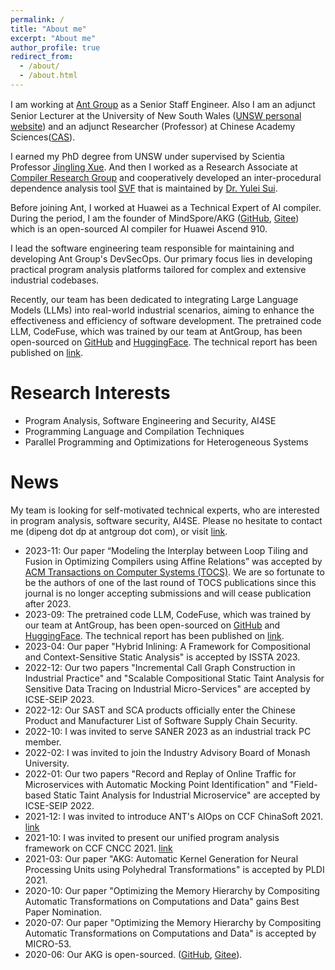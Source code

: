 ```yaml
---
permalink: /
title: "About me"
excerpt: "About me"
author_profile: true
redirect_from: 
  - /about/
  - /about.html
---
```

<!-- I am an adjunct senior lecturer working with Scientia Professor [Jingling Xue](http://www.cse.unsw.edu.au/~jingling) at School of Computer Science and Engineering, The University of New South Wales. -->

I am working at [Ant Group](https://www.antgroup.com/) as a Senior Staﬀ Engineer. Also I am an adjunct Senior Lecturer at the University of New South Wales ([UNSW personal website](http://www.cse.unsw.edu.au/~pengd/)) and an adjunct Researcher (Professor) at Chinese Academy Sciences([CAS](http://english.cas.cn/)).

I earned my PhD degree from UNSW under supervised by Scientia Professor [Jingling Xue](http://www.cse.unsw.edu.au/~jingling). And then I worked as a Research Associate at [Compiler Research Group](http://www.cse.unsw.edu.au/~corg/) and cooperatively developed an inter-procedural dependence analysis tool [SVF](http://svf-tools.github.io/SVF/) that is maintained by [Dr. Yulei Sui](https://yuleisui.github.io/).

Before joining Ant, I worked at Huawei as a Technical Expert of AI compiler. During the period, I am the founder of MindSpore/AKG ([GitHub](https://github.com/mindspore-ai/akg), [Gitee](https://github.com/mindspore-ai/akg)) which is an open-sourced AI compiler for Huawei Ascend 910.

I lead the software engineering team responsible for maintaining and developing Ant Group's DevSecOps. Our primary focus lies in developing practical program analysis platforms tailored for complex and extensive industrial codebases. 

Recently, our team has been dedicated to integrating Large Language Models (LLMs) into real-world industrial scenarios, aiming to enhance the effectiveness and efficiency of software development. 
The pretrained code LLM, CodeFuse, which was trained by our team at AntGroup, has been open-sourced on [GitHub](https://github.com/codefuse-ai)  and [HuggingFace](https://huggingface.co/codefuse-ai). The technical report has been published on [link](https://arxiv.org/abs/2310.06266). 

Research Interests
======
* Program Analysis, Software Engineering and Security, AI4SE
* Programming Language and Compilation Techniques
* Parallel Programming and Optimizations for Heterogeneous Systems


News
======
My team is looking for self-motivated technical experts, who are interested in program analysis, software security, AI4SE. Please no hesitate to contact me (dipeng dot dp at antgroup dot com), or visit [link](https://talent.antgroup.com/off-campus-position?positionId=1934017).

* 2023-11: Our paper “Modeling the Interplay between Loop Tiling and Fusion in Optimizing Compilers using Affine Relations” was accepted by [ACM Transactions on Computer Systems (TOCS)](https://dl.acm.org/journal/tocs). We are so fortunate to be the authors of one of the last round of TOCS publications since this journal is no longer accepting submissions and will cease publication after 2023.
* 2023-09: The pretrained code LLM, CodeFuse, which was trained by our team at AntGroup, has been open-sourced on [GitHub](https://github.com/codefuse-ai)  and [HuggingFace](https://huggingface.co/codefuse-ai). The technical report has been published on [link](https://arxiv.org/abs/2310.06266). 
* 2023-04: Our paper "Hybrid Inlining: A Framework for Compositional and Context-Sensitive Static Analysis" is accepted by ISSTA 2023.
* 2022-12: Our two papers "Incremental Call Graph Construction in Industrial Practice" and "Scalable Compositional Static Taint Analysis for Sensitive Data Tracing on Industrial Micro-Services" are accepted by ICSE-SEIP 2023.
* 2022-12: Our SAST and SCA products officially enter the Chinese Product and Manufacturer List of Software Supply Chain Security.
* 2022-10: I was invited to serve SANER 2023 as an industrial track PC member.
* 2022-02: I was invited to join the Industry Advisory Board of Monash University.
* 2022-01: Our two papers "Record and Replay of Online Traffic for Microservices with Automatic Mocking Point Identification" and "Field-based Static Taint Analysis for Industrial Microservice" are accepted by ICSE-SEIP 2022.
* 2021-12: I was invited to introduce ANT's AIOps on CCF ChinaSoft 2021. [link](http://chinasoft.ccf.org.cn/schedule/special/6.html)
* 2021-10: I was invited to present our unified program analysis framework on CCF CNCC 2021. [link](https://zhuanlan.zhihu.com/p/417330325)
* 2021-03: Our paper "AKG: Automatic Kernel Generation for Neural Processing Units using Polyhedral Transformations" is accepted by PLDI 2021.
* 2020-10: Our paper "Optimizing the Memory Hierarchy by Compositing Automatic Transformations on Computations and Data" gains Best Paper Nomination. 
* 2020-07: Our paper "Optimizing the Memory Hierarchy by Compositing Automatic Transformations on Computations and Data" is accepted by MICRO-53.
* 2020-06: Our AKG is open-sourced. ([GitHub](https://github.com/mindspore-ai/akg), [Gitee](https://github.com/mindspore-ai/akg)). 


